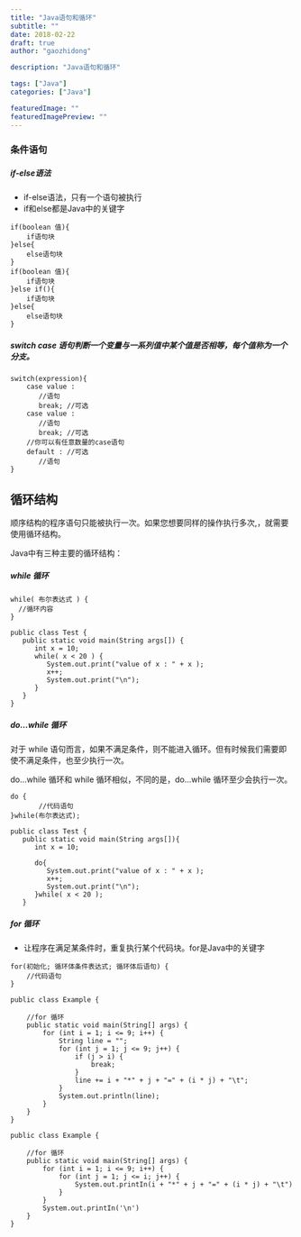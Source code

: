 ```yaml
---
title: "Java语句和循环"
subtitle: ""
date: 2018-02-22
draft: true
author: "gaozhidong"

description: "Java语句和循环"

tags: ["Java"]
categories: ["Java"]

featuredImage: ""
featuredImagePreview: ""
---
```


<!--more-->

### 条件语句

##### if-else语法

- if-else语法，只有一个语句被执行
- if和else都是Java中的关键字

```
if(boolean 值){
    if语句块
}else{
    else语句块
}
if(boolean 值){
    if语句块
}else if(){
    if语句块
}else{
    else语句块
}
```

##### switch case 语句判断一个变量与一系列值中某个值是否相等，每个值称为一个分支。

```
switch(expression){
    case value :
       //语句
       break; //可选
    case value :
       //语句
       break; //可选
    //你可以有任意数量的case语句
    default : //可选
       //语句
}

```

## 循环结构

顺序结构的程序语句只能被执行一次。如果您想要同样的操作执行多次,，就需要使用循环结构。

Java中有三种主要的循环结构：

##### while 循环

```
while( 布尔表达式 ) {
  //循环内容
}

public class Test {
   public static void main(String args[]) {
      int x = 10;
      while( x < 20 ) {
         System.out.print("value of x : " + x );
         x++;
         System.out.print("\n");
      }
   }
}
```

##### do…while 循环

对于 while 语句而言，如果不满足条件，则不能进入循环。但有时候我们需要即使不满足条件，也至少执行一次。

do…while 循环和 while 循环相似，不同的是，do…while 循环至少会执行一次。

```
do {
       //代码语句
}while(布尔表达式);

public class Test {
   public static void main(String args[]){
      int x = 10;
 
      do{
         System.out.print("value of x : " + x );
         x++;
         System.out.print("\n");
      }while( x < 20 );
   }

```

##### for 循环

- 让程序在满足某条件时，重复执行某个代码块。for是Java中的关键字

```
for(初始化; 循环体条件表达式; 循环体后语句) {
    //代码语句
}

public class Example {

    //for 循环
    public static void main(String[] args) {
        for (int i = 1; i <= 9; i++) {
            String line = "";
            for (int j = 1; j <= 9; j++) {
                if (j > i) {
                    break;
                }
                line += i + "*" + j + "=" + (i * j) + "\t";
            }
            System.out.println(line);
        }
    }
}

public class Example {

    //for 循环
    public static void main(String[] args) {
        for (int i = 1; i <= 9; i++) {
            for (int j = 1; j <= i; j++) {
                System.out.printIn(i + "*" + j + "=" + (i * j) + "\t")
            }
        }
        System.out.printIn('\n')
    }
}

```